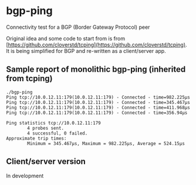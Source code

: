 # bgp-ping
Connectivity test for a BGP (Border Gateway Protocol) peer

Original idea and some code to start from is from [https://github.com/cloverstd/tcping](https://github.com/cloverstd/tcping). It is being simplified for BGP and re-written as a client/server app.

## Sample report of monolithic bgp-ping (inherited from tcping)
```
./bgp-ping
Ping tcp://10.0.12.11:179(10.0.12.11:179) - Connected - time=982.225µs
Ping tcp://10.0.12.11:179(10.0.12.11:179) - Connected - time=345.467µs
Ping tcp://10.0.12.11:179(10.0.12.11:179) - Connected - time=411.968µs
Ping tcp://10.0.12.11:179(10.0.12.11:179) - Connected - time=356.94µs

Ping statistics tcp://10.0.12.11:179
        4 probes sent.
        4 successful, 0 failed.
Approximate trip times:
        Minimum = 345.467µs, Maximum = 982.225µs, Average = 524.15µs
```

## Client/server version
In development